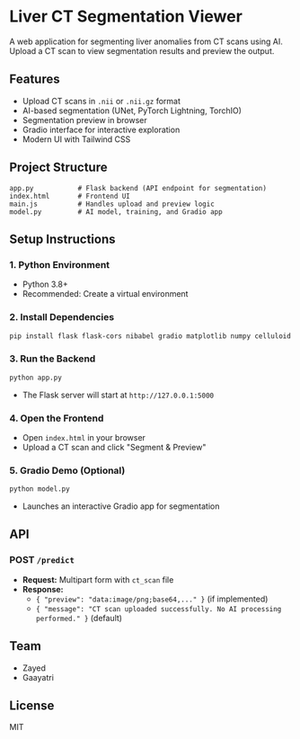 # Liver CT Segmentation Viewer

A web application for segmenting liver anomalies from CT scans using AI. Upload a CT scan to view segmentation results and preview the output.

## Features
- Upload CT scans in `.nii` or `.nii.gz` format
- AI-based segmentation (UNet, PyTorch Lightning, TorchIO)
- Segmentation preview in browser
- Gradio interface for interactive exploration
- Modern UI with Tailwind CSS

## Project Structure
```
app.py           # Flask backend (API endpoint for segmentation)
index.html       # Frontend UI
main.js          # Handles upload and preview logic
model.py         # AI model, training, and Gradio app
```

## Setup Instructions

### 1. Python Environment
- Python 3.8+
- Recommended: Create a virtual environment

### 2. Install Dependencies
```bash
pip install flask flask-cors nibabel gradio matplotlib numpy celluloid torch torchio pytorch-lightning
```

### 3. Run the Backend
```bash
python app.py
```
- The Flask server will start at `http://127.0.0.1:5000`

### 4. Open the Frontend
- Open `index.html` in your browser
- Upload a CT scan and click "Segment & Preview"

### 5. Gradio Demo (Optional)
```bash
python model.py
```
- Launches an interactive Gradio app for segmentation

## API
### POST `/predict`
- **Request:** Multipart form with `ct_scan` file
- **Response:**
  - `{ "preview": "data:image/png;base64,..." }` (if implemented)
  - `{ "message": "CT scan uploaded successfully. No AI processing performed." }` (default)

## Team
- Zayed
- Gaayatri


## License
MIT
